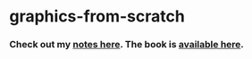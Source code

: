 # graphics-from-scratch

### Check out my [notes here](https://rivr.notion.site/Compute-Graphics-From-Scratch-c57ed2bf08b64fe58acad836857ba27d). The book is [available here](https://gabrielgambetta.com/computer-graphics-from-scratch/).
